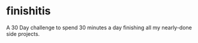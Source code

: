 # finishitis
A 30 Day challenge to spend 30 minutes a day finishing all my nearly-done side projects.
